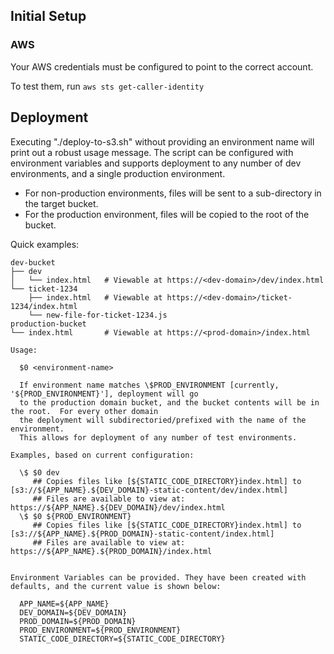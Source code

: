 ## Initial Setup

### AWS

Your AWS credentials must be configured to point to the correct account.

To test them, run `aws sts get-caller-identity`

## Deployment

Executing "./deploy-to-s3.sh" without providing an environment name will print
out a robust usage message.  The script can be configured with environment variables
and supports deployment to any number of dev environments, and a single production environment.

* For non-production environments, files will be sent to a sub-directory in the target bucket.
* For the production environment, files will be copied to the root of the bucket.

Quick examples:
```
dev-bucket
├── dev
│   └── index.html   # Viewable at https://<dev-domain>/dev/index.html
└── ticket-1234
    ├── index.html   # Viewable at https://<dev-domain>/ticket-1234/index.html
    └── new-file-for-ticket-1234.js
production-bucket
└── index.html       # Viewable at https://<prod-domain>/index.html
```


```
Usage:

  $0 <environment-name>

  If environment name matches \$PROD_ENVIRONMENT [currently, '${PROD_ENVIRONMENT}'], deployment will go
  to the production domain bucket, and the bucket contents will be in the root.  For every other domain
  the deployment will subdirectoried/prefixed with the name of the environment.
  This allows for deployment of any number of test environments.

Examples, based on current configuration:

  \$ $0 dev
     ## Copies files like [${STATIC_CODE_DIRECTORY}index.html] to [s3://${APP_NAME}.${DEV_DOMAIN}-static-content/dev/index.html]
     ## Files are available to view at: https://${APP_NAME}.${DEV_DOMAIN}/dev/index.html
  \$ $0 ${PROD_ENVIRONMENT}
     ## Copies files like [${STATIC_CODE_DIRECTORY}index.html] to [s3://${APP_NAME}.${PROD_DOMAIN}-static-content/index.html]
     ## Files are available to view at: https://${APP_NAME}.${PROD_DOMAIN}/index.html


Environment Variables can be provided. They have been created with defaults, and the current value is shown below:

  APP_NAME=${APP_NAME}
  DEV_DOMAIN=${DEV_DOMAIN}
  PROD_DOMAIN=${PROD_DOMAIN}
  PROD_ENVIRONMENT=${PROD_ENVIRONMENT}
  STATIC_CODE_DIRECTORY=${STATIC_CODE_DIRECTORY}
```
